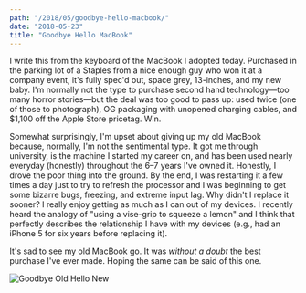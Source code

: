 ```yaml
---
path: "/2018/05/goodbye-hello-macbook/"
date: "2018-05-23"
title: "Goodbye Hello MacBook"
---
```


I write this from the keyboard of the MacBook I adopted today. Purchased in the parking lot of a Staples from a nice enough guy who won it at a company event, it's fully spec'd out, space grey, 13-inches, and my new baby. I'm normally not the type to purchase second hand technology—too many horror stories—but the deal was too good to pass up: used twice (one of those to photograph), OG packaging with unopened charging cables, and $1,100 off the Apple Store pricetag. Win.

Somewhat surprisingly, I'm upset about giving up my old MacBook because, normally, I'm not the sentimental type. It got me through university, is the machine I started my career on, and has been used nearly everyday (honestly) throughout the 6–7 years I've owned it. Honestly, I drove the poor thing into the ground. By the end, I was restarting it a few times a day just to try to refresh the processor and I was beginning to get some bizarre bugs, freezing, and extreme input lag. Why didn't I replace it sooner? I really enjoy getting as much as I can out of my devices. I recently heard the analogy of "using a vise-grip to squeeze a lemon" and I think that perfectly describes the relationship I have with my devices (e.g., had an iPhone 5 for six years before replacing it). 

It's sad to see my old MacBook go. It was _without a doubt_ the best purchase I've ever made. Hoping the same can be said of this one.

![Goodbye Old Hello New](/images/goodbye-hello-macbook/goodbye-macbook-hello-macbook.png)